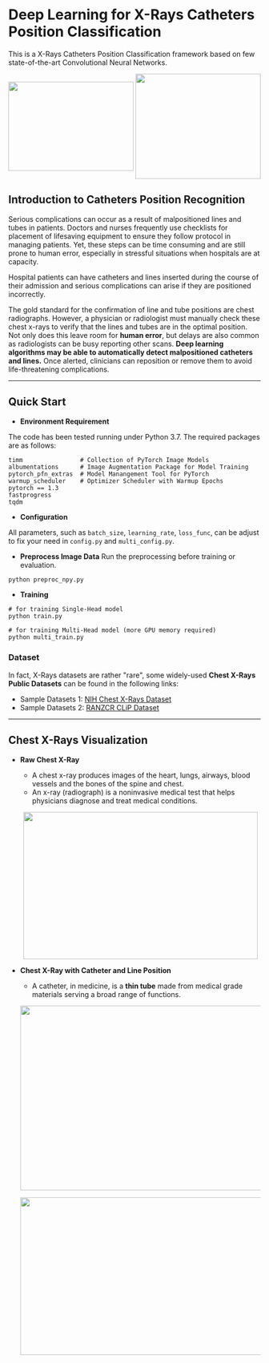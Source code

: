 # Deep Learning for X-Rays Catheters Position Classification

This is a X-Rays Catheters Position Classification framework based on few state-of-the-art Convolutional Neural Networks.


<p align="center">
    <img align="center" src="https://github.com/ArgentLo/X-Rays-Lines-and-Catheters-Classification/blob/main/imgs/Endotracheal.jpg" width="250" height="178">
    <img align="center" src="https://github.com/ArgentLo/X-Rays-Lines-and-Catheters-Classification/blob/main/imgs/nasogastric.png" width="250" height="210">
</p>




## Introduction to Catheters Position Recognition

Serious complications can occur as a result of malpositioned lines and tubes in patients. 
Doctors and nurses frequently use checklists for placement of lifesaving equipment to ensure they follow protocol in managing patients. 
Yet, these steps can be time consuming and are still prone to human error, especially in stressful situations when hospitals are at capacity.

Hospital patients can have catheters and lines inserted during the course of their admission and serious complications can arise if they are positioned incorrectly. 

The gold standard for the confirmation of line and tube positions are chest radiographs. 
However, a physician or radiologist must manually check these chest x-rays to verify that the lines and tubes are in the optimal position. 
Not only does this leave room for **human error**, but delays are also common as radiologists can be busy reporting other scans. 
**Deep learning algorithms may be able to automatically detect malpositioned catheters and lines.**
 Once alerted, clinicians can reposition or remove them to avoid life-threatening complications.




----

## Quick Start

- **Environment Requirement**

The code has been tested running under Python 3.7. The required packages are as follows:

```
timm                # Collection of PyTorch Image Models 
albumentations      # Image Augmentation Package for Model Training
pytorch_pfn_extras  # Model Manangement Tool for PyTorch
warmup_scheduler    # Optimizer Scheduler with Warmup Epochs 
pytorch == 1.3
fastprogress
tqdm
```

- **Configuration**

All parameters, such as `batch_size`, `learning_rate`, `loss_func`, can be adjust to fix your need in `config.py` and `multi_config.py`.

- **Preprocess Image Data**
Run the preprocessing before training or evaluation.
```python
python preproc_npy.py
```

- **Training** 

```pyton
# for training Single-Head model
python train.py

# for training Multi-Head model (more GPU memory required)
python multi_train.py
```

### Dataset

In fact, X-Rays datasets are rather "rare", some widely-used **Chest X-Rays Public Datasets** can be found in the following links:

- Sample Datasets 1: [NIH Chest X-Rays Dataset](https://www.kaggle.com/nih-chest-xrays/data)
- Sample Datasets 2: [RANZCR CLiP Dataset](https://www.kaggle.com/c/ranzcr-clip-catheter-line-classification/data)

----


## Chest X-Rays Visualization

- **Raw Chest X-Ray**
    - A chest x-ray produces images of the heart, lungs, airways, blood vessels and the bones of the spine and chest. 
    - An x-ray (radiograph) is a noninvasive medical test that helps physicians diagnose and treat medical conditions.
    
    <p align="center">
        <img src="https://github.com/ArgentLo/X-Rays-Lines-and-Catheters-Classification/blob/main/imgs/raw0.png" width="467.6" height="294">
    </p>

- **Chest X-Ray with Catheter and Line Position**
    - A catheter, in medicine, is a **thin tube** made from medical grade materials serving a broad range of functions.
    
    <p align="center">
        <img src="https://github.com/ArgentLo/X-Rays-Lines-and-Catheters-Classification/blob/main/imgs/draw1.png" width="822" height="369">
    </p>

    <p align="center">
        <img src="https://github.com/ArgentLo/X-Rays-Lines-and-Catheters-Classification/blob/main/imgs/draw2.png" width="711" height="315">
    </p>








